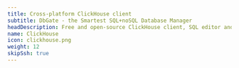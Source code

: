 ```yaml
---
title: Cross-platform ClickHouse client
subtitle: DbGate - the Smartest SQL+noSQL Database Manager
headDescription: Free and open-source ClickHouse client, SQL editor and database manager. Desktop app in Linux, Windows, MacOS and web app in Docker.
name: ClickHouse
icon: clickhouse.png
weight: 12
skipSsh: true
---
```

